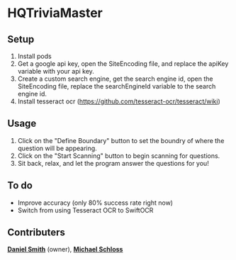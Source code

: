 # HQTriviaMaster

## Setup
1. Install pods
2. Get a google api key, open the SiteEncoding file, and replace the apiKey variable with your api key.
3. Create a custom search engine, get the search engine id, open the SiteEncoding file, replace the searchEngineId variable to the search engine id.
4. Install tesseract ocr (https://github.com/tesseract-ocr/tesseract/wiki)

## Usage
1. Click on the "Define Boundary" button to set the boundry of where the question will be appearing.
2. Click on the "Start Scanning" button to begin scanning for questions.
3. Sit back, relax, and let the program answer the questions for you!

## To do
* Improve accuracy (only 80% success rate right now)
* Switch from using Tesseract OCR to SwiftOCR

## Contributers
 [**Daniel Smith**](https://github.com/DanielSmith1239) (owner), [**Michael Schloss**](https://github.com/schlossm)
